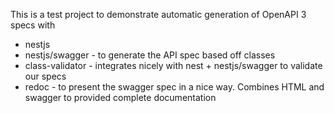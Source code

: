 This is a test project to demonstrate automatic generation of OpenAPI 3 specs with

- nestjs
- nestjs/swagger - to generate the API spec based off classes
- class-validator - integrates nicely with nest + nestjs/swagger to validate our specs
- redoc - to present the swagger spec in a nice way. Combines HTML and swagger to provided complete documentation
